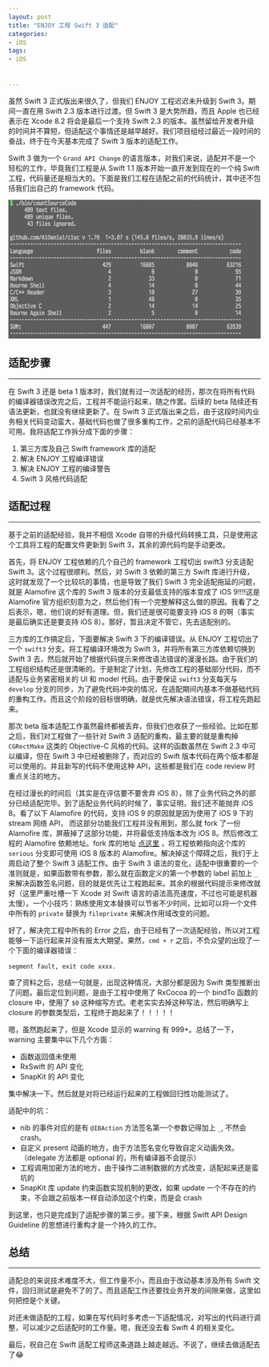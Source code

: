 ```yaml
---
layout: post
title: "ENJOY 工程 Swift 3 适配"
categories:
- iOS
tags:
- iOS


---
```


虽然 Swift 3 正式版出来很久了，但我们 ENJOY 工程迟迟未升级到 Swift 3。期间一直在用 Swift 2.3 版本进行过渡。但 Swift 3 是大势所趋，而且 Apple 也已经表示在 Xcode 8.2 将会是最后一个支持 Swift 2.3 的版本。虽然留给开发者升级的时间并不算短，但适配这个事情还是越早越好。我们项目组经过最近一段时间的奋战，终于在今天基本完成了 Swift 3 版本的适配工作。

Swift 3 做为一个 `Grand API Change` 的语言版本，对我们来说，适配并不是一个轻松的工作，毕竟我们工程是从 Swift 1.1 版本开始一直开发到现在的一个纯 Swift 工程，代码量还是相当大的。下面是我们工程在适配之前的代码统计，其中还不包括我们出自己的 framework 代码。

![](/assets/images/2016-11-03-001.jpg)

## 适配步骤
---

在 Swift 3 还是 beta 1 版本时，我们就有过一次适配的经历，那次在将所有代码的编译器错误改完之后，工程并不能运行起来，随之作罢。后续的 beta 陆续还有语法更新，也就没有继续更新了。在 Swift 3 正式版出来之后，由于这段时间内业务相关代码变动蛮大，基础代码也做了很多重构工作，之前的适配代码已经基本不可用。我将适配工作拆分成下面的步骤：

1. 第三方库及自己 Swift framework 库的适配
2. 解决 ENJOY 工程编译错误
3. 解决 ENJOY 工程的编译警告
4. Swift 3 风格代码适配

## 适配过程
---
基于之前的适配经验，我并不相信 Xcode 自带的升级代码转换工具，只是使用这个工具将工程的配置文件更新到 Swift 3，其余的源代码均是手动更改。

首先，将 ENJOY 工程依赖的几个自己的 framework 工程切出 swift3 分支适配 Swift 3。这个过程很顺利。然后，对 Swift 3 依赖的第三方 Swift 库进行升级，这时就发现了一个比较坑的事情，也是导致了我们 Swift 3 完全适配拖延的问题，就是 Alamofire 这个库的 Swift 3 版本的分支最低支持的版本变成了 iOS 9!!!!这是 Alamofire 官方组织刻意为之，然后他们有一个完整解释这么做的原因。我看了之后表示，嗯，他们说的好有道理。但，我们还是很可能要支持 iOS 8 的啊（事实是最后确实还是要支持 iOS 8）。那好，暂且决定不管它，先去适配别的。

三方库的工作搞定后，下面要解决 Swift 3 下的编译错误。从 ENJOY 工程切出了一个 `swift3` 分支。将工程编译环境改为 Swift 3，并将所有第三方库依赖切换到 Swift 3 去，然后就开始了根据代码提示来修改语法错误的漫漫长路。由于我们的工程组织结构还是很清晰的。于是制定了计划，先修改工程的基础部分代码，而不适配与业务紧密相关的 UI 和 model 代码。由于要保证 `swift3` 分支每天与 `develop` 分支的同步，为了避免代码冲突的情况，在适配期间内基本不做基础代码的重构工作。而且这个阶段的目标很明确，就是优先解决语法错误，将工程先跑起来。

那次 beta 版本适配工作虽然最终都被丢弃，但我们也收获了一些经验。比如在那之后，我们对工程做了一些针对 Swift 3 适配的重构，最主要的就是重构掉 `CGRectMake` 这类的 Objective-C 风格的代码。这样的函数虽然在 Swift 2.3 中可以编译，但在 Swift 3 中已经被删除了，而对应的 Swift 版本代码在两个版本都是可以使用的。并且新写的代码不使用这种 API，这些都是我们在 code review 时重点关注的地方。

在经过漫长的时间后（其实是在评估要不要舍弃 iOS 8），除了业务代码之外的部分已经适配完毕。到了适配业务代码的时候了，事实证明，我们还不能抛弃 iOS 8。看了以下 Alamofire 的代码，支持 iOS 9 的原因就是因为使用了 iOS 9 下的 stream 网络 API， 而这部分功能我们工程并没有用到，那么就 fork 了一份 Alamofire 库，屏蔽掉了这部分功能，并将最低支持版本改为 iOS 8。然后修改工程的 Alamofire 依赖地址。fork 库的地址 [点这里](https://github.com/ricebook/Alamofire) ，将工程依赖指向这个库的 `serious` 分支即可使用 iOS 8 版本的 Alamofire。解决掉这个障碍之后，我们于上周启动了整个 Swift 3 适配工作。由于 Swift 3 语法的变化，适配中很重要的一个准则就是，如果函数带有参数，那么就在函数定义的第一个参数的 label 前加上 `_` 来解决函数签名问题，目的就是优先让工程跑起来。其余的根据代码提示来修改就好（这里严重吐槽一下 Xcode 对 Swift 语言的语法高亮速度，不过也可能是机器太慢）。一个小技巧：熟练使用文本替换可以节省不少时间，比如可以将一个文件中所有的 `private` 替换为 `fileprivate` 来解决作用域改变的问题。

好了，解决完工程中所有的 Error 之后，由于已经有了一次适配经验，所以对工程能够一下运行起来并没有报太大期望。果然，`cmd + r` 之后，不负众望的出现了一个下面的编译器错误：

```
segment fault, exit code xxxx.
```
查了资料之后，总结一句就是，出现这种情况，大部分都是因为 Swift 类型推断出了问题。最后定位到问题，是由于工程中使用了 RxCocoa 的一个 bindTo 函数的 closure 中，使用了 `$0` 这种缩写方式。老老实实去掉这种写法，然后明确写上 closure 的参数类型后，工程终于跑起来了！！！！！

嗯，虽然跑起来了，但是 Xcode 显示的 warning 有 999+。总结了一下，warning 主要集中以下几个方面：

* 函数返回值未使用
* RxSwift 的 API 变化
* SnapKit 的 API 变化

集中解决一下。然后就是对将已经运行起来的工程做回归性功能测试了。

适配中的坑：

* nib 的事件对应的是有 `@IBAction` 方法签名第一个参数记得加上 `_`, 不然会 crash。
* 自定义 present 动画的地方，由于方法签名变化导致自定义动画失效。（delegate 方法都是 optional 的，所有编译器不会提示）
* 工程调用加密方法的地方，由于操作二进制数据的方式改变，适配起来还是蛮坑的
* SnapKit 库 update 约束函数实现机制的更改，如果 update 一个不存在的约束，不会跟之前版本一样自动添加这个约束，而是会 crash

到这里，也只是完成到了适配步骤的第三步。接下来，根据 Swift API Design Guideline 的思想进行重构才是一个持久的工作。

## 总结
---

适配总的来说技术难度不大，但工作量不小，而且由于改动基本涉及所有 Swift 文件，回归测试是避免不了的了。而且适配工作还要找业务开发的间隙来做，这里如何把控是个关键。

对还未做适配的工程，如果在写代码时多考虑一下适配情况，对写出的代码进行调整，可以减少之后适配时的工作量。嗯，我还没去看 Swift 4 的相关变化。

最后，祝自己在 Swift 适配工程师这条道路上越走越远。不说了，继续去做适配去了😂
